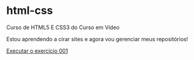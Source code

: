 # html-css
 Curso de HTML5 E CSS3 do Curso em Vídeo

 Estou aprendendo a cirar sites e agora vou gerenciar meus repositórios!

<a href="https://kelwin863.github.io/html-css/exercícios/ex001/index.html">Executar o exercício 001</a>